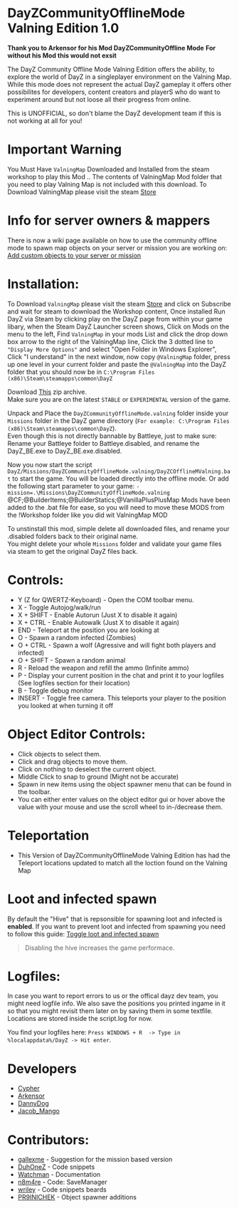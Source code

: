 # DayZCommunityOfflineMode Valning Edition 1.0

**Thank you to Arkensor for his Mod DayZCommunityOffline Mode**
**For without his Mod this would not exsit**  

The DayZ Community Offline Mode Valning Edition offers the ability, to explore the world of DayZ in a singleplayer environment on the Valning Map. While this mode does not represent the actual DayZ gameplay it offers other possibilites for developers, content creators and playerS who do want to experiment around but not loose all their progress from online.

This is UNOFFICIAL, so don't blame the DayZ development team if this is not working at all for you!

# Important Warning

You Must Have ```ValningMap``` Downloaded and Installed from the steam workshop to play this Mod .. The contents of ValningMap Mod folder that you need to play Valning Map is not included with this download.
To Download ValningMap please visit the steam [Store](https://steamcommunity.com/workshop/filedetails/?id=1880753439)
# Info for server owners & mappers
There is now a wiki page available on how to use the community offline mode to spawn map objects on your server or mission you are working on: [Add custom objects to your server or mission](https://github.com/Arkensor/DayZCommunityOfflineMode/wiki/Add-custom-objects-to-your-server-or-mission)

# Installation:
To Download ```ValningMap``` please visit the steam [Store](https://steamcommunity.com/workshop/filedetails/?id=1880753439) and click on Subscribe and wait for steam to download the Workshop content, Once installed Run DayZ via Steam by clicking play on the DayZ page from within your game libary, when the Steam DayZ Launcher screen shows, Click on Mods on the menu to the left, Find ```ValningMap``` in your mods List and click the drop down box arrow to the right of the ValningMap line, Click the 3 dotted line to ```"Display More Options"``` and select "Open Folder in Windows Explorer", Click "I understand" in the next window, now copy ```@ValningMap``` folder, press up one level in your current folder and paste the ```@ValningMap``` into the DayZ folder that you should now be in ```C:\Program Files (x86)\Steam\steamapps\common\DayZ```


Download [This](https://github.com/CypherMediaGIT/DayZCommunityOfflineMode-Valning-Edition/releases/download/1.0/DayZ.Community.OfflineModeValning.zip) zip archive.  
Make sure you are on the latest `STABLE` or `EXPERIMENTAL` version of the game.

Unpack and Place the ```DayZCommunityOfflineMode.valning``` folder inside your ```Missions``` folder in the DayZ game directory (```For example: C:\Program Files (x86)\Steam\steamapps\common\DayZ```).  
Even though this is not directly bannable by Battleye, just to make sure: Rename your Battleye folder to Battleye.disabled, and rename the DayZ_BE.exe to DayZ_BE.exe.disabled.

Now you now start the script ```DayZ/Missions/DayZCommunityOfflineMode.valning/DayZCOfflineMValning.bat``` to start the game. You will be loaded directly into the offline mode.
Or add the following start parameter to your game: ```-mission=.\Missions\DayZCommunityOfflineMode.valning```
@CF;@BuilderItems;@BuilderStatics;@VanillaPlusPlusMap Mods have been added to the .bat file for ease, so you will need to move these MODS from the !Workshop folder like you did wit ValningMap MOD  

To unstinstall this mod, simple delete all downloaded files, and rename your .disabled folders back to their original name.   
You might delete your whole ```Missions``` folder and validate your game files via steam to get the original DayZ files back.

# Controls:
* Y (Z for QWERTZ-Keyboard) - Open the COM toolbar menu.
* X - Toggle Autojog/walk/run
* X + SHIFT - Enable Autorun (Just X to disable it again)
* X + CTRL - Enable Autowalk (Just X to disable it again)
* END - Teleport at the position you are looking at
* O - Spawn a random infected (Zombies)
* O + CTRL - Spawn a wolf (Agressive and will fight both players and infected)
* O + SHIFT - Spawn a random animal
* R - Reload the weapon and refill the ammo (Infinite ammo)
* P - Display your current position in the chat and print it to your logfiles (See logfiles section for their location)
* B - Toggle debug monitor
* INSERT - Toggle free camera. This teleports your player to the position you looked at when turning it off

# Object Editor Controls:  
* Click objects to select them.  
* Click and drag objects to move them.
* Click on nothing to deselect the current object.
* Middle Click to snap to ground (Might not be accurate)
* Spawn in new items using the object spawner menu that can be found in the toolbar.
* You can either enter values on the object editor gui or hover above the value with your mouse and use the scroll wheel to in-/decrease them.

# Teleportation
* This Version of DayZCommunityOfflineMode Valning Edition has had the Teleport locations updated to match all the loction found on the Valning Map
 
# Loot and infected spawn
By default the "Hive" that is repsonsible for spawning loot and infected is **enabled**. If you want to prevent loot and infected from spawning you need to follow this guide: [Toggle loot and infected spawn](https://github.com/CypherMediaGIT/DayZCommunityOfflineMode-Valning-Edition/wiki/Toggle-Loot-and-Infected-Spawn)  
> Disabling the hive increases the game performace.

# Logfiles:
In case you want to report errors to us or the offical dayz dev team, you might need logfile info.
We also save the positions you printed ingame in it so that you might revisit them later on by saving them in some textfile.
Locations are stored inside the script.log for now.

You find your logfiles here: ```Press WINDOWS + R  -> Type in %localappdata%/DayZ -> Hit enter```. 

# Developers
* [Cypher](https://github.com/CypherMediaGIT)
* [Arkensor](https://github.com/Arkensor)
* [DannyDog](https://github.com/DannyDog)
* [Jacob_Mango](https://github.com/Jacob-Mango)

# Contributors:
* [gallexme](https://github.com/gallexme) - Suggestion for the mission based version
* [DuhOneZ](https://twitter.com/DuhOneZ) - Code snippets
* [Watchman](https://twitter.com/watchman113) - Documentation
* [n8m4re](https://github.com/n8m4re) - Code: SaveManager
* [wriley](https://github.com/wriley) - Code snippets beards
* [PR9INICHEK](https://github.com/PR9INICHEK) - Object spawner additions
